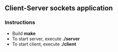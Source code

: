 ## Client-Server sockets application

### Instructions

- Build **make**
- To start server, execute **./server <PORT NO>**
- To start client, execute **./client <HOST IP> <PORT NO>**
